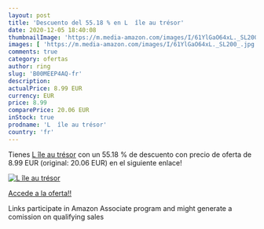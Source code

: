 ```yaml
---
layout: post
title: 'Descuento del 55.18 % en L  île au trésor'
date: 2020-12-05 18:40:08
thumbnailImage: 'https://m.media-amazon.com/images/I/61YlGaO64xL._SL200_.jpg'
images: [ 'https://m.media-amazon.com/images/I/61YlGaO64xL._SL200_.jpg' ]
comments: true
category: ofertas
author: ring
slug: 'B00MEEP4AQ-fr'
description:
actualPrice: 8.99 EUR
currency: EUR
price: 8.99
comparePrice: 20.06 EUR
inStock: true
prodname: 'L  île au trésor'
country: 'fr'
---
```


Tienes [L  île au trésor](https://www.amazon.fr/dp/B00MEEP4AQ/?tag=tolees0d-21) con un 55.18 % de descuento con precio de oferta de 8.99 EUR (original: 20.06 EUR) en el siguiente enlace!

[![L  île au trésor](https://m.media-amazon.com/images/I/61YlGaO64xL._SL200_.jpg)](https://www.amazon.fr/dp/B00MEEP4AQ/?tag=tolees0d-21)

[Accede a la oferta!!](https://www.amazon.fr/dp/B00MEEP4AQ/?tag=tolees0d-21)

Links participate in Amazon Associate program and might generate a comission on qualifying sales



